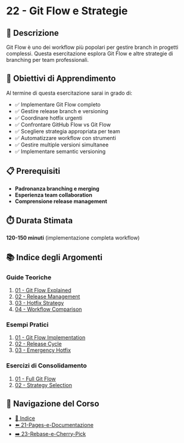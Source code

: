 # 22 - Git Flow e Strategie

## 📖 Descrizione

Git Flow è uno dei workflow più popolari per gestire branch in progetti complessi. Questa esercitazione esplora Git Flow e altre strategie di branching per team professionali.

## 🎯 Obiettivi di Apprendimento

Al termine di questa esercitazione sarai in grado di:

- ✅ Implementare Git Flow completo
- ✅ Gestire release branch e versioning
- ✅ Coordinare hotfix urgenti
- ✅ Confrontare GitHub Flow vs Git Flow
- ✅ Scegliere strategia appropriata per team
- ✅ Automatizzare workflow con strumenti
- ✅ Gestire multiple versioni simultanee
- ✅ Implementare semantic versioning

## 📋 Prerequisiti

- **Padronanza branching e merging**
- **Esperienza team collaboration**
- **Comprensione release management**

## ⏱️ Durata Stimata

**120-150 minuti** (implementazione completa workflow)

## 📚 Indice degli Argomenti

### Guide Teoriche
1. [01 - Git Flow Explained](./guide/01-git-flow-explained.md)
2. [02 - Release Management](./guide/02-release-management.md)
3. [03 - Hotfix Strategy](./guide/03-hotfix-strategy.md)
4. [04 - Workflow Comparison](./guide/04-workflow-comparison.md)

### Esempi Pratici
1. [01 - Git Flow Implementation](./esempi/01-git-flow-implementation.md)
2. [02 - Release Cycle](./esempi/02-release-cycle.md)
3. [03 - Emergency Hotfix](./esempi/03-emergency-hotfix.md)

### Esercizi di Consolidamento
1. [01 - Full Git Flow](./esercizi/01-full-git-flow.md)
2. [02 - Strategy Selection](./esercizi/02-strategy-selection.md)

## 🔄 Navigazione del Corso

- [📑 Indice](../README.md)
- [⬅️ 21-Pages-e-Documentazione](../21-Pages-e-Documentazione/README.md)
- [➡️ 23-Rebase-e-Cherry-Pick](../23-Rebase-e-Cherry-Pick/README.md)
